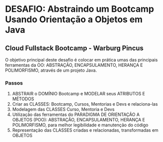 # DESAFIO: Abstraindo um Bootcamp Usando Orientação a Objetos em Java
## Cloud Fullstack Bootcamp - Warburg Pincus

O objetivo principal deste desafio é colocar em prática umas das principais ferramentas da OO: ABSTRAÇÃO, ENCAPSULAMENTO, HERANÇA E POLIMORFISMO, através de um projeto Java.

### Passos
1. ABSTRAIR o DOMÍNIO Bootcamp e MODELAR seus ATRIBUTOS E MÉTODOS
2. Criar as CLASSES: Bootcamp, Cursos, Mentorias e Devs e relaciona-las
3. Modelagem das CLASSES Curso, Mentoria e Devs
4. Utilização das ferramentas do PARADIGMA DE ORIENTAÇÃO A OBJETOS (POO): ABSTRAÇÃO, ENCAPSULAMENTO, HERANÇA E POLIMORFISMO, para melhor legibilidade e manutenção do código
5. Representação das CLASSES criadas e relacionadas, transformadas em OBJETOS